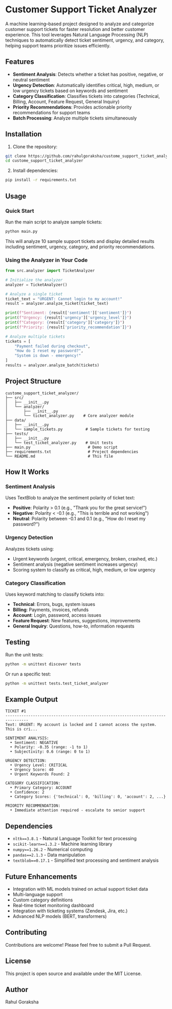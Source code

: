 # Customer Support Ticket Analyzer

A machine learning–based project designed to analyze and categorize customer support tickets for faster resolution and better customer experience. This tool leverages Natural Language Processing (NLP) techniques to automatically detect ticket sentiment, urgency, and category, helping support teams prioritize issues efficiently.

## Features

- **Sentiment Analysis**: Detects whether a ticket has positive, negative, or neutral sentiment
- **Urgency Detection**: Automatically identifies critical, high, medium, or low urgency tickets based on keywords and sentiment
- **Category Classification**: Classifies tickets into categories (Technical, Billing, Account, Feature Request, General Inquiry)
- **Priority Recommendations**: Provides actionable priority recommendations for support teams
- **Batch Processing**: Analyze multiple tickets simultaneously

## Installation

1. Clone the repository:
```bash
git clone https://github.com/rahulgoraksha/custome_support_ticket_analyzer.git
cd custome_support_ticket_analyzer
```

2. Install dependencies:
```bash
pip install -r requirements.txt
```

## Usage

### Quick Start

Run the main script to analyze sample tickets:

```bash
python main.py
```

This will analyze 10 sample support tickets and display detailed results including sentiment, urgency, category, and priority recommendations.

### Using the Analyzer in Your Code

```python
from src.analyzer import TicketAnalyzer

# Initialize the analyzer
analyzer = TicketAnalyzer()

# Analyze a single ticket
ticket_text = "URGENT: Cannot login to my account!"
result = analyzer.analyze_ticket(ticket_text)

print(f"Sentiment: {result['sentiment']['sentiment']}")
print(f"Urgency: {result['urgency']['urgency_level']}")
print(f"Category: {result['category']['category']}")
print(f"Priority: {result['priority_recommendation']}")

# Analyze multiple tickets
tickets = [
    "Payment failed during checkout",
    "How do I reset my password?",
    "System is down - emergency!"
]
results = analyzer.analyze_batch(tickets)
```

## Project Structure

```
custome_support_ticket_analyzer/
├── src/
│   ├── __init__.py
│   └── analyzer/
│       ├── __init__.py
│       └── ticket_analyzer.py    # Core analyzer module
├── data/
│   ├── __init__.py
│   └── sample_tickets.py          # Sample tickets for testing
├── tests/
│   ├── __init__.py
│   └── test_ticket_analyzer.py    # Unit tests
├── main.py                         # Demo script
├── requirements.txt                # Project dependencies
└── README.md                       # This file
```

## How It Works

### Sentiment Analysis
Uses TextBlob to analyze the sentiment polarity of ticket text:
- **Positive**: Polarity > 0.1 (e.g., "Thank you for the great service!")
- **Negative**: Polarity < -0.1 (e.g., "This is terrible and not working")
- **Neutral**: Polarity between -0.1 and 0.1 (e.g., "How do I reset my password?")

### Urgency Detection
Analyzes tickets using:
- Urgent keywords (urgent, critical, emergency, broken, crashed, etc.)
- Sentiment analysis (negative sentiment increases urgency)
- Scoring system to classify as critical, high, medium, or low urgency

### Category Classification
Uses keyword matching to classify tickets into:
- **Technical**: Errors, bugs, system issues
- **Billing**: Payments, invoices, refunds
- **Account**: Login, password, access issues
- **Feature Request**: New features, suggestions, improvements
- **General Inquiry**: Questions, how-to, information requests

## Testing

Run the unit tests:

```bash
python -m unittest discover tests
```

Or run a specific test:

```bash
python -m unittest tests.test_ticket_analyzer
```

## Example Output

```
TICKET #1
--------------------------------------------------------------------------------
Text: URGENT: My account is locked and I cannot access the system. This is cri...

SENTIMENT ANALYSIS:
  • Sentiment: NEGATIVE
  • Polarity: -0.35 (range: -1 to 1)
  • Subjectivity: 0.6 (range: 0 to 1)

URGENCY DETECTION:
  • Urgency Level: CRITICAL
  • Urgency Score: 40
  • Urgent Keywords Found: 2

CATEGORY CLASSIFICATION:
  • Primary Category: ACCOUNT
  • Confidence: 2
  • Category Scores: {'technical': 0, 'billing': 0, 'account': 2, ...}

PRIORITY RECOMMENDATION:
  • Immediate attention required - escalate to senior support
```

## Dependencies

- `nltk==3.8.1` - Natural Language Toolkit for text processing
- `scikit-learn==1.3.2` - Machine learning library
- `numpy==1.26.2` - Numerical computing
- `pandas==2.1.3` - Data manipulation
- `textblob==0.17.1` - Simplified text processing and sentiment analysis

## Future Enhancements

- Integration with ML models trained on actual support ticket data
- Multi-language support
- Custom category definitions
- Real-time ticket monitoring dashboard
- Integration with ticketing systems (Zendesk, Jira, etc.)
- Advanced NLP models (BERT, transformers)

## Contributing

Contributions are welcome! Please feel free to submit a Pull Request.

## License

This project is open source and available under the MIT License.

## Author

Rahul Goraksha

